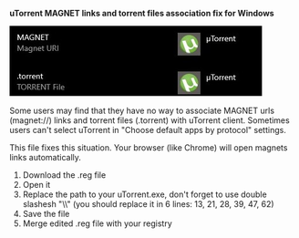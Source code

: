 **uTorrent MAGNET links and torrent files association fix for Windows**

![alt text](https://github.com/warshtranker/utorrent_magnet_fix/blob/main/demo.jpg)

Some users may find that they have no way to associate MAGNET urls (magnet://) links and torrent files (.torrent) with uTorrent client. 
Sometimes users can't select uTorrent in "Choose default apps by protocol" settings.

This file fixes this situation. Your browser (like Chrome) will open magnets links automatically.

1. Download the .reg file
2. Open it
3. Replace the path to your uTorrent.exe, don't forget to use double slashesh "\\\\" (you should replace it in 6 lines: 13, 21, 28, 39, 47, 62)
4. Save the file
5. Merge edited .reg file with your registry
